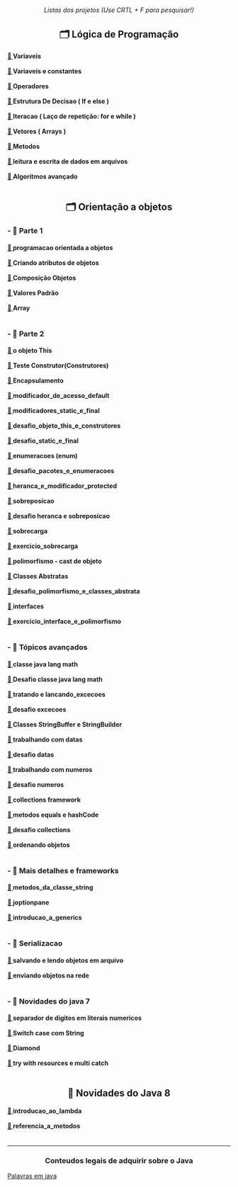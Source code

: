 <body>
<h6 align="center"> Listas dos projetos (Use CRTL + F para pesquisar!) </h6>
<!-- TÓPICO 1 -->
<h2 align="center"> 🗂️ Lógica de Programação </h2>
<div align="left">
  <h4>
      <a
      href="src/com/company/logica_de_programacao/variaveis">
      📂 </a> Variaveis <br> <br>
    <a
      href="https://github.com/gladsonsimoes/ConteudosDeJava/tree/main/src/com/company/logica_de_programacao/variaveis_e_constantes">
      📂 </a> Variaveis e constantes <br> <br>
    <a
      href="https://github.com/gladsonsimoes/ConteudosDeJava/tree/main/src/com/company/logica_de_programacao/operadores">
      📂 </a> Operadores <br><br>
    <a
      href="https://github.com/gladsonsimoes/ConteudosDeJava/tree/main/src/com/company/logica_de_programacao/estrutura_de_decisao">
      📂 </a> Estrutura De Decisao ( If e else ) <br><br>
    <a href="https://github.com/gladsonsimoes/ConteudosDeJava/tree/main/src/com/company/logica_de_programacao/Iteracao">
      📂 </a> Iteracao ( Laço de repetição: for e while ) <br><br>
    <a href="https://github.com/gladsonsimoes/ConteudosDeJava/tree/main/src/com/company/logica_de_programacao/vetores">
      📂 </a> Vetores ( Arrays ) <br><br>
    <a href="https://github.com/gladsonsimoes/ConteudosDeJava/tree/main/src/com/company/logica_de_programacao/metodos">
      📂 </a> Metodos <br><br>
    <a
      href="https://github.com/gladsonsimoes/ConteudosDeJava/tree/main/src/com/company/logica_de_programacao/leitura_e_escrita_de_dados_em_arquivos">
      📂 </a> leitura e escrita de dados em arquivos <br><br>
    <a
      href="https://github.com/gladsonsimoes/ConteudosDeJava/tree/main/src/com/company/logica_de_programacao/algoritmos_avancado">
      📂 </a> Algoritmos avançado<br><br>
  </h4>
</div>

<!-- TÓPICO 2 -->

<h2 align="center"> 🗂️ Orientação a objetos </h2>
<div>
  <h3> - 📁 Parte 1  </h3>
  <div>
    <h4>
    <a
      href="https://github.com/gladsonsimoes/ConteudosDeJava/tree/main/src/com/company/orientacao_a_objetos/programacao_orientada_a_objetos">
      📂 </a> programacao orientada a objetos <br><br>
      <a
  href="https://github.com/gladsonsimoes/ConteudosDeJava/tree/main/src/com/company/orientacao_a_objetos/orientacao_a_objetos_parte1/acessando_atributos_de_objetos/">
        📂 </a> Criando atributos de objetos<br><br>
      <a
        href="https://github.com/gladsonsimoes/ConteudosDeJava/tree/main/src/com/company/orientacao_a_objetos/orientacao_a_objetos_parte1/composicao_objetos/">
        📂 </a> Composição Objetos <br><br>
      <a
        href="https://github.com/gladsonsimoes/ConteudosDeJava/tree/main/src/com/company/orientacao_a_objetos/orientacao_a_objetos_parte1/valores_padrao/">
        📂 </a> Valores Padrão <br><br>
      <a
        href="https://github.com/gladsonsimoes/ConteudosDeJava/tree/main/src/com/company/orientacao_a_objetos/orientacao_a_objetos_parte1/array/">
        📂 </a> Array <br><br>
    </h4>
  </div>

  <div>
    <h3> - 📁 Parte 2 </h3>
    <h4>
      <a
        href="https://github.com/gladsonsimoes/ConteudosDeJava/tree/main/src/com/company/orientacao_a_objetos/orientacao_a_objetos_parte2/o_objeto_this/">
        📂 </a> o objeto This <br><br>
      <a
        href="https://github.com/gladsonsimoes/ConteudosDeJava/tree/main/src/com/company/orientacao_a_objetos/orientacao_a_objetos_parte2/construtores/">
        📂 </a> Teste Construtor(Construtores) <br><br>
      <a
        href="https://github.com/gladsonsimoes/ConteudosDeJava/tree/main/src/com/company/orientacao_a_objetos/orientacao_a_objetos_parte2/encapsulamento_e_modificadores_de_acesso_public_e_private/">
        📂 </a> Encapsulamento <br><br>
      <a
        href="https://github.com/gladsonsimoes/ConteudosDeJava/tree/main/src/com/company/orientacao_a_objetos/orientacao_a_objetos_parte2/modificador_de_acesso_default/">
        📂 </a> modificador_de_acesso_default <br><br>
      <a
        href="https://github.com/gladsonsimoes/ConteudosDeJava/tree/main/src/com/company/orientacao_a_objetos/orientacao_a_objetos_parte2/modificadores_static_e_final/">
        📂 </a> modificadores_static_e_final <br><br>
      <a
        href="https://github.com/gladsonsimoes/ConteudosDeJava/tree/main/src/com/company/orientacao_a_objetos/orientacao_a_objetos_parte2/desafio_objeto_this_e_construtores/">
        📂 </a> desafio_objeto_this_e_construtores <br><br>
      <a
        href="https://github.com/gladsonsimoes/ConteudosDeJava/tree/main/src/com/company/orientacao_a_objetos/orientacao_a_objetos_parte2/desafio_static_e_final_5_11/">
        📂 </a> desafio_static_e_final <br><br>
      <a
        href="https://github.com/gladsonsimoes/ConteudosDeJava/tree/main/src/com/company/orientacao_a_objetos/orientacao_a_objetos_parte2/enumeracoes_5_12/">
        📂 </a> enumeracoes (enum) <br><br>
      <a
        href="https://github.com/gladsonsimoes/ConteudosDeJava/tree/main/src/com/company/orientacao_a_objetos/orientacao_a_objetos_parte2/desafio_pacotes_e_enumeracoes_5_13/">
        📂 </a> desafio_pacotes_e_enumeracoes  <br><br>
      <a
        href="https://github.com/gladsonsimoes/ConteudosDeJava/tree/main/src/com/company/orientacao_a_objetos/orientacao_a_objetos_parte2/heranca_e_modificador_protected_5_14/">
        📂 </a> heranca_e_modificador_protected <br><br>
      <a
        href="https://github.com/gladsonsimoes/ConteudosDeJava/tree/main/src/com/company/orientacao_a_objetos/orientacao_a_objetos_parte2/sobreposicao_5_16/">
        📂 </a> sobreposicao  <br><br>
      <a
        href="https://github.com/gladsonsimoes/ConteudosDeJava/tree/main/src/com/company/orientacao_a_objetos/orientacao_a_objetos_parte2/desafio_heranca_e_sobreposicao_5_17/">
        📂 </a> desafio heranca e sobreposicao  <br><br>
      <a
        href="https://github.com/gladsonsimoes/ConteudosDeJava/tree/main/src/com/company/orientacao_a_objetos/orientacao_a_objetos_parte2/_5_18_sobrecarga/">
        📂 </a> sobrecarga <br><br>
      <a
        href="https://github.com/gladsonsimoes/ConteudosDeJava/tree/main/src/com/company/orientacao_a_objetos/orientacao_a_objetos_parte2/_5_19_exercicio_sobrecarga/">
        📂 </a> exercicio_sobrecarga <br><br>
      <a
        href="https://github.com/gladsonsimoes/ConteudosDeJava/tree/main/src/com/company/orientacao_a_objetos/orientacao_a_objetos_parte2/_5_20_polimorfismo/">
        📂 </a> polimorfismo - cast de objeto <br><br>
      <a
        href="https://github.com/gladsonsimoes/ConteudosDeJava/tree/main/src/com/company/orientacao_a_objetos/orientacao_a_objetos_parte2/_5_21_classes_abstratas/">
        📂 </a> Classes Abstratas <br><br>
      <a
        href="https://github.com/gladsonsimoes/ConteudosDeJava/tree/main/src/com/company/orientacao_a_objetos/orientacao_a_objetos_parte2/_5_21_classes_abstratas/">
        📂 </a> desafio_polimorfismo_e_classes_abstrata <br><br>
      <a
        href="https://github.com/gladsonsimoes/ConteudosDeJava/tree/main/src/com/company/orientacao_a_objetos/orientacao_a_objetos_parte2/_5_23_interfaces/">
        📂 </a> interfaces <br><br>
      <a
        href="https://github.com/gladsonsimoes/ConteudosDeJava/tree/main/src/com/company/orientacao_a_objetos/orientacao_a_objetos_parte2/_5_24_exercicio_interface_e_polimorfismo/desafio/">
        📂 </a> exercicio_interface_e_polimorfismo <br><br>
    </h4>
  </div>

  <div>
    <h3> - 📁 Tópicos avançados </h3>
    <h4>
      <a
        href="https://github.com/gladsonsimoes/ConteudosDeJava/tree/main/src/com/company/orientacao_a_objetos/topicos_avancados/_6_2_classe_java_lang_math/">
        📂 </a> classe java lang math  <br><br>
      <a
        href="https://github.com/gladsonsimoes/ConteudosDeJava/tree/main/src/com/company/orientacao_a_objetos/topicos_avancados/_6_3_desafio_java_lang_math/">
        📂 </a> Desafio classe java lang math <br><br>
      <a
        href="https://github.com/gladsonsimoes/ConteudosDeJava/tree/main/src/com/company/orientacao_a_objetos/topicos_avancados/_6_4_tratando_e_lancando_excecoes/">
        📂 </a> tratando e lancando_excecoes <br><br>
      <a
        href="https://github.com/gladsonsimoes/ConteudosDeJava/tree/main/src/com/company/orientacao_a_objetos/topicos_avancados/_6_5_desafio_excecoes/">
        📂 </a> desafio excecoes <br><br>
      <a
        href="https://github.com/gladsonsimoes/ConteudosDeJava/tree/main/src/com/company/orientacao_a_objetos/topicos_avancados/_6_6_Classes_StringBuffer_e_StringBuilder/">
        📂 </a> Classes StringBuffer e StringBuilder <br><br>
      <a
        href="https://github.com/gladsonsimoes/ConteudosDeJava/tree/main/src/com/company/orientacao_a_objetos/topicos_avancados/_6_7_trabalhando_com_datas/">
        📂 </a> trabalhando com datas <br><br>
      <a
        href="https://github.com/gladsonsimoes/ConteudosDeJava/tree/main/src/com/company/orientacao_a_objetos/topicos_avancados/_6_8_desafio_datas/">
        📂 </a> desafio datas <br><br>
      <a
        href="https://github.com/gladsonsimoes/ConteudosDeJava/tree/main/src/com/company/orientacao_a_objetos/topicos_avancados/_6_9_trabalhando_com_numeros/">
        📂 </a> trabalhando com numeros <br><br>
      <a
        href="https://github.com/gladsonsimoes/ConteudosDeJava/tree/main/src/com/company/orientacao_a_objetos/topicos_avancados/_6_10_desafio_numeros/">
        📂 </a> desafio numeros<br><br>
      <a
        href="https://github.com/gladsonsimoes/ConteudosDeJava/tree/main/src/com/company/orientacao_a_objetos/topicos_avancados/_6_11_collections_framework/">
        📂 </a> collections framework <br><br>
      <a
        href="https://github.com/gladsonsimoes/ConteudosDeJava/tree/main/src/com/company/orientacao_a_objetos/topicos_avancados/_6_12_metodos_equals_e_hashCode/">
        📂 </a> metodos equals e hashCode <br><br>
      <a
        href="https://github.com/gladsonsimoes/ConteudosDeJava/tree/main/src/com/company/orientacao_a_objetos/topicos_avancados/_6_13_desafio_collections/">
        📂 </a> desafio collections <br><br>
      <a
        href="https://github.com/gladsonsimoes/ConteudosDeJava/tree/main/src/com/company/orientacao_a_objetos/topicos_avancados/_6_18_ordenando_objetos/">
        📂 </a> ordenando objetos <br><br>
    </h4>
  </div>

  <div>
    <h3> - 📁 Mais detalhes e frameworks </h3>
    <h4>
      <a
        href="https://github.com/gladsonsimoes/ConteudosDeJava/tree/main/src/com/company/orientacao_a_objetos/mais_detalhes_e_framework/_7_1_metodos_da_classe_string/">
        📂 </a> metodos_da_classe_string <br><br>
      <a
        href="https://github.com/gladsonsimoes/ConteudosDeJava/tree/main/src/com/company/orientacao_a_objetos/mais_detalhes_e_framework/_7_3_joptionpane/">
        📂 </a> joptionpane  <br><br>
      <a
        href="https://github.com/gladsonsimoes/ConteudosDeJava/tree/main/src/com/company/orientacao_a_objetos/mais_detalhes_e_framework/_7_11_introducao_a_generics">
        📁 </a> introducao_a_generics <br><br>
    </h4>
  </div>

  <div>
    <h3> - 📁 Serializacao</h3>
    <h4>
      <a
        href="https://github.com/gladsonsimoes/ConteudosDeJava/tree/main/src/com/company/orientacao_a_objetos/serializacao_de_objetos/_9_1_salvando_e_lendo_objetos_em_arquivo">
        📂 </a> salvando e lendo objetos em arquivo <br><br>
      <a
        href="https://github.com/gladsonsimoes/ConteudosDeJava/tree/main/src/com/company/orientacao_a_objetos/serializacao_de_objetos/_9_2_enviando_objetos_na_rede">
        📂 </a> enviando objetos na rede <br><br>
    </h4>
  </div>

  <div>
    <h3> - 📁 Novidades do java 7 </h3>
    <h4>
      <a
        href="https://github.com/gladsonsimoes/ConteudosDeJava/tree/main/src/com/company/orientacao_a_objetos/novidades_do_java_7/_10_1_separador_de_digitos_em_literais_numericos">
        📂 </a> separador de digitos em literais numericos <br><br>
      <a
        href="https://github.com/gladsonsimoes/ConteudosDeJava/tree/main/src/com/company/orientacao_a_objetos/novidades_do_java_7/_10_2_switch_case_com_string">
        📂 </a> Switch case com String <br><br>
      <a
        href="https://github.com/gladsonsimoes/ConteudosDeJava/tree/main/src/com/company/orientacao_a_objetos/novidades_do_java_7/_10_3_diamond">
        📂 </a> Diamond <br><br>
      <a
        href="https://github.com/gladsonsimoes/ConteudosDeJava/tree/main/src/com/company/orientacao_a_objetos/novidades_do_java_7/_10_4_try_with_resources_e_multi_catch">
        📂 </a> try with resources e multi catch  <br><br>
    </h4>
  </div>
</div>
  <!-- TOPICO 3 -->
  
   <h2 align="center"> 📁 Novidades do Java 8 </h2> 
    <div>
    <h4>
      <a
        href="https://github.com/gladsonsimoes/ConteudosDeJava/tree/main/src/com/company/orientacao_a_objetos/novidades_do_java_8/_11_1_introducao_ao_lambda">
        📂 </a> introducao_ao_lambda <br><br>
      <a
        href="https://github.com/gladsonsimoes/ConteudosDeJava/tree/main/src/com/company/orientacao_a_objetos/novidades_do_java_8/_11_2_referencia_a_metodos">
        📂 </a> referencia_a_metodos <br><br>
    <!--  <a href=""> 📂 </a> Interfaces Funcionais (11-3)<br><br>
      <a href=""> 📂 </a> Introdução ao Stream (11-4)<br><br>
      <a href=""> 📂 </a> Api de Data (11-8)<br><br> -->
    </h4>
  </div>
<hr>
<div>
<h3 align="center"> Conteudos legais de adquirir sobre o Java </h3>

[Palavras em java](https://www.devmedia.com.br/o-que-significa-cada-palavra-reservada/8320#:~:text=%C2%B7%20this%3A%20Vari%C3%A1vel%20de%20refer%C3%AAncia%20que,de%20retorno%20para%20o%20m%C3%A9todo./)


</div>
</body>

    
    
